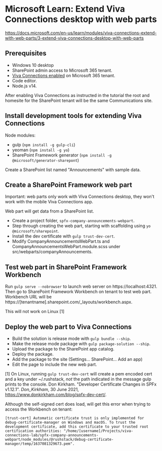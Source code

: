 # Microsoft Learn: Extend Viva Connections desktop with web parts
https://docs.microsoft.com/en-us/learn/modules/viva-connections-extend-with-web-parts/3-extend-viva-connections-desktop-with-web-parts

## Prerequisites
* Windows 10 desktop
* SharePoint admin access to Microsoft 365 tenant.
* [Viva Connections enabled](https://docs.microsoft.com/en-us/learn/modules/viva-connections-get-started) on Microsoft 365 tenant.
* Code editor.
* Node.js v14.

After enabling Viva Connections as instructed in the tutorial the root and homesite for the SharePoint tenant will be the same Communications site.

## Install development tools for extending Viva Connections
Node modules:

* gulp (```npm install -g gulp-cli```)
* yeoman (```npm install -g yo```)
* SharePoint Framework generator (```npm install -g @microsoft/generator-sharepont```)

Create a SharePoint list named "Announcements" with sample data.

## Create a SharePoint Framework web part
Important: web parts only work with Viva Connections desktop, they won't work with the mobile Viva Connections app.

Web part will get data from a SharePoint list.

* Create a project folder, ```spfx-company-announcements-webpart```.
* Step through creating the web part, starting with scaffolding using ```yo @microsoft/sharepoint```.
* Install the dev certificate with ```gulp trust-dev-cert```.
* Modify CompanyAnnouncementsWebPart.ts and CompanyAnnouncementsWebPart.module.scss under src/webparts/companyAnnouncements.

## Test web part in SharePoint Framework Workbench
Run ```gulp serve --nobrowser``` to launch web server on https://localhost:4321. Then go to SharePoint Framework Workbench on tenant to test web part. Workbench URL will be https://[tenantname].sharepoint.com/_layouts/workbench.aspx.

This will not work on Linux [1]

## Deploy the web part to Viva Connections
* Build the solution is release mode with ```gulp bundle --ship```.
* Make the release mode package with ```gulp package-solution --ship```.
* Upload the package to the SharePoint app catalog.
* Deploy the package.
* Add the package to the site (Settings... SharePoint... Add an app)
* Edit the page to include the new web part.


[1] On Linux, running ```gulp trust-dev-cert``` will create a pem encoded cert and a key under ~/.rushstack, _not_ the path indicated in the message gulp prints to the console. Don Kirkham. "Developer Certificate Changes in SPFx v1.12.1". _Don_Kirkham_, 30 June 2021, https://www.donkirkham.com/blog/spfx-dev-cert/.

Although the self-signed cert does load, will get this error when trying to access the Workbench on tenant:

```
[trust-cert] Automatic certificate trust is only implemented for debug-certificate-manager on Windows and macOS. To trust the development certificate, add this certificate to your trusted root certification authorities: "/home/[username]/Projects/viva-connections-lab/spfx-company-announcements-webpart/node_modules/@rushstack/debug-certificate-manager/temp/1637081329673.pem".
```

